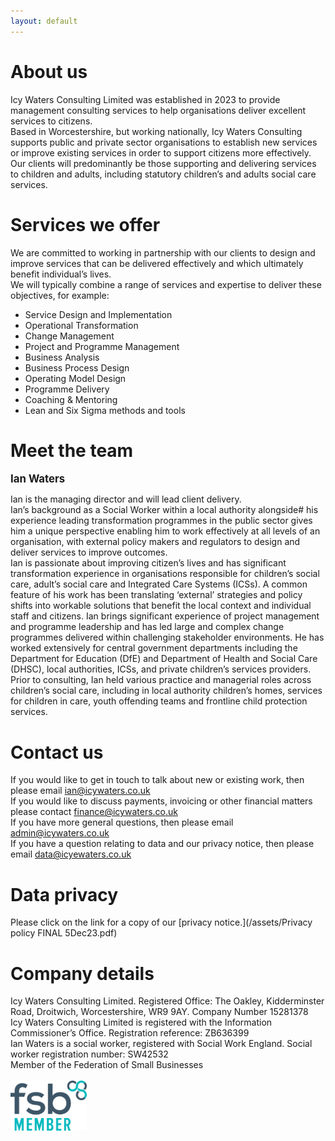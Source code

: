 ```yaml
---
layout: default
---
```


# About us

Icy Waters Consulting Limited was established in 2023 to provide management consulting services to help organisations deliver excellent services to citizens. <br>
Based in Worcestershire, but working nationally, Icy Waters Consulting supports public and private sector organisations to establish new services or improve existing services in order to support citizens more effectively. <br>
Our clients will predominantly be those supporting and delivering services to children and adults, including statutory children’s and adults social care services.

# Services we offer

We are committed to working in partnership with our clients to design and improve services that can be delivered effectively and which ultimately benefit individual’s lives.<br>
We will typically combine a range of services and expertise to deliver these objectives, for example:

* Service Design and Implementation
* Operational Transformation
* Change Management
* Project and Programme Management
* Business Analysis
* Business Process Design
* Operating Model Design
* Programme Delivery
* Coaching & Mentoring
* Lean and Six Sigma methods and tools

# Meet the team

<span style="font-size:1.2em;"><strong>Ian Waters</strong></span>


Ian is the managing director and will lead client delivery.<br>
Ian’s background as a Social Worker within a local authority alongside# his experience leading transformation programmes in the public sector gives him a unique perspective enabling him to work effectively at all levels of an organisation, with external policy makers and regulators to design and deliver services to improve outcomes.<br> 
Ian is passionate about improving citizen’s lives and has significant transformation experience in organisations responsible for children’s social care, adult’s social care and Integrated Care Systems (ICSs). A common feature of his work has been translating ‘external’ strategies and policy shifts into workable solutions that benefit the local context and individual staff and citizens. 
Ian brings significant experience of project management and programme leadership and has led large and complex change programmes delivered within challenging stakeholder environments. He has worked extensively for central government departments including the Department for Education (DfE) and Department of Health and Social Care (DHSC), local authorities, ICSs, and private children’s services providers. <br>
Prior to consulting, Ian held various practice and managerial roles across children’s social care, including in local authority children’s homes, services for children in care, youth offending teams and frontline child protection services. 

# Contact us

If you would like to get in touch to talk about new or existing work, then please email [ian@icywaters.co.uk](mailto:ian@icywaters.co.uk)<br>
If you would like to discuss payments, invoicing or other financial matters please contact [finance@icywaters.co.uk](mailto:finance@icywaters.co.uk)<br>
If you have more general questions, then please email [admin@icywaters.co.uk](mailto:admin@icywaters.co.uk)<br>
If you have a question relating to data and our privacy notice, then please email [data@icyewaters.co.uk](mailto:data@icyewaters.co.uk)<br>

# Data privacy

Please click on the link for a copy of our [privacy notice.](/assets/Privacy policy FINAL 5Dec23.pdf)

# Company details

Icy Waters Consulting Limited. Registered Office: The Oakley, Kidderminster Road, Droitwich, Worcestershire, WR9 9AY. Company Number 15281378<br>
Icy Waters Consulting Limited is registered with the Information Commissioner’s Office. Registration reference: ZB636399<br>
Ian Waters is a social worker, registered with Social Work England. Social worker registration number: SW42532<br>
Member of the Federation of Small Businesses<br>
<br>
<img src="assets/fsb.png" height="80">
